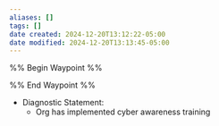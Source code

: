 ```yaml
---
aliases: []
tags: []
date created: 2024-12-20T13:12:22-05:00
date modified: 2024-12-20T13:13:45-05:00
---
```


%% Begin Waypoint %%


%% End Waypoint %%

- Diagnostic Statement:
	- Org has implemented cyber awareness training